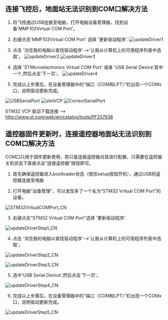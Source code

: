 
## 连接飞控后，地面站无法识别到COM口解决方法

1. 将飞控通过USB连接至电脑，打开电脑设备管理器，找到设备'MMF103Virtual COM Port'。

2. 右键点击'MMF103Virtual COM Port' 选择 '更新驱动程序'.
 ![updateDriver1](https://github.com/BETAFPV/BETAFPV_Configurator/blob/master/docs/image/updateVCP/updateDriver1.png)

3. 点击 '浏览我的电脑以查找驱动程序'-->'让我从计算机上的可用程序列表中选取'。
![updateDriver2](https://github.com/BETAFPV/BETAFPV_Configurator/blob/master/docs/image/updateVCP/updateDriver2.png)
![updateDriver3](https://github.com/BETAFPV/BETAFPV_Configurator/blob/master/docs/image/updateVCP/updateDriver3.png)

4. 选择 'STMicroelectronics Virtual COM Port' 或者 'USB Serial Device'其中一个,然后点击'下一页'。
![updateDriver4](https://github.com/BETAFPV/BETAFPV_Configurator/blob/master/docs/image/updateVCP/updateDriver4.png)

5. 完成以上步骤后，在设备管理器中的“端口（COM和LPT）”栏出现一个COMx口，说明驱动更新完成。

![USBSerialPort](https://github.com/BETAFPV/BETAFPV_Configurator/blob/master/docs/image/updateVCP/USBSerialPort.png)
![stmVCP](https://github.com/BETAFPV/BETAFPV_Configurator/blob/master/docs/image/updateVCP/stmVCP.png)
![CorrectSerialPort](https://github.com/BETAFPV/BETAFPV_Configurator/blob/master/docs/image/updateVCP/CorrectSerialPort.png)

STM32 VCP 驱动下载连接 --> http://www.st.com/web/en/catalog/tools/PF257938

## 遥控器固件更新时，连接遥控器地面站无法识别到COM口解决方法
COM口只用于固件更新使用，若只是连接遥控器对其进行配置，只需要在遥控器关机状态下直接点击“连接遥控器”按钮即可。

1. 首先确保遥控器进入bootloader状态（按住setup按钮开机），通过USB将遥控器连接至电脑

2. 打开电脑“设备管理”，可以发现多了一个名为“STM32 Vritual COM Port”的设备。

![STM32VritualCOMPort_CN](https://github.com/BETAFPV/BETAFPV_Configurator/blob/master/docs/image/updateToUSBSerialDevice/STM32VritualCOMPort_CN.png)

3. 右键点击“STM32 Vritual COM Port”选择 '更新驱动程序'.

![updateDriverStep1_CN](https://github.com/BETAFPV/BETAFPV_Configurator/blob/master/docs/image/updateToUSBSerialDevice/updateDriverStep1_CN.png)

4. 点击 '浏览我的电脑以查找驱动程序'-->'让我从计算机上的可用程序列表中选取'。

![updateDriverStep2_CN](https://github.com/BETAFPV/BETAFPV_Configurator/blob/master/docs/image/updateToUSBSerialDevice/updateDriverStep2_CN.png)

![updateDriverStep3_CN](https://github.com/BETAFPV/BETAFPV_Configurator/blob/master/docs/image/updateToUSBSerialDevice/updateDriverStep3_CN.png)


5. 选中'USB Serial Device',然后点击'下一页'。

![updateDriverStep4_CN](https://github.com/BETAFPV/BETAFPV_Configurator/blob/master/docs/image/updateToUSBSerialDevice/updateDriverStep4_CN.png)

6. 完成以上步骤后，在设备管理器中的“端口（COM和LPT）”栏出现一个COMx口，说明驱动更新完成。

![updateDriverStep5_CN](https://github.com/BETAFPV/BETAFPV_Configurator/blob/master/docs/image/updateToUSBSerialDevice/updateDriverStep5_CN.png)


